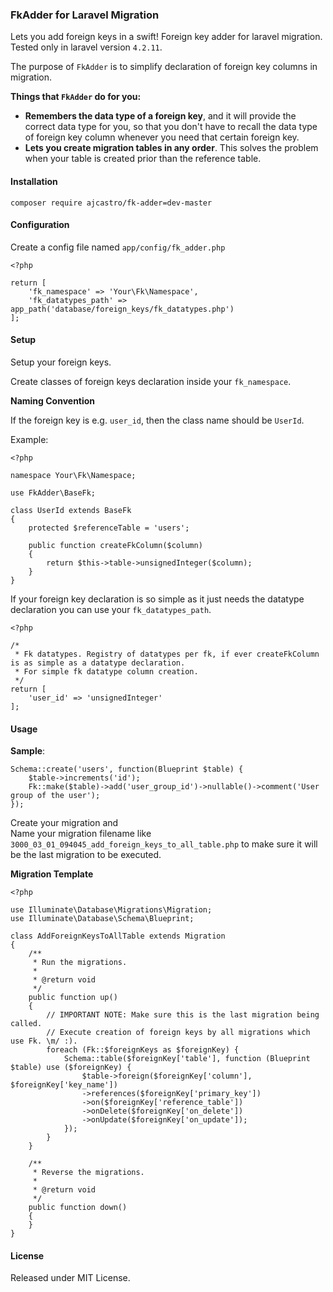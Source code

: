 ### FkAdder for Laravel Migration

Lets you add foreign keys in a swift! Foreign key adder for laravel migration. Tested only in laravel version `4.2.11`.

The purpose of `FkAdder` is to simplify declaration of foreign key columns in migration.

__Things that `FkAdder` do for you:__
  *   __Remembers the data type of a foreign key__, and it will provide the correct data type for you, so that you don't have to recall the data type of foreign key column
      whenever you need that certain foreign key.
  *   __Lets you create migration tables in any order__. This solves the problem when your table is created prior than the reference table.


#### Installation

`composer require ajcastro/fk-adder=dev-master`

#### Configuration

Create a config file named `app/config/fk_adder.php`

```
<?php

return [
    'fk_namespace' => 'Your\Fk\Namespace',
    'fk_datatypes_path' => app_path('database/foreign_keys/fk_datatypes.php')
];
```

#### Setup

Setup your foreign keys.

Create classes of foreign keys declaration inside your `fk_namespace`.

__Naming Convention__

If the foreign key is e.g. `user_id`, then the class name should be `UserId`.

Example:

```
<?php

namespace Your\Fk\Namespace;

use FkAdder\BaseFk;

class UserId extends BaseFk
{
    protected $referenceTable = 'users';

    public function createFkColumn($column)
    {
        return $this->table->unsignedInteger($column);
    } 
}

```

If your foreign key declaration is so simple as it just needs the datatype declaration you can use your `fk_datatypes_path`.

```
<?php

/*
 * Fk datatypes. Registry of datatypes per fk, if ever createFkColumn is as simple as a datatype declaration.
 * For simple fk datatype column creation.
 */
return [
    'user_id' => 'unsignedInteger'
];
```

#### Usage

__Sample__:
```
Schema::create('users', function(Blueprint $table) {
    $table->increments('id');
    Fk::make($table)->add('user_group_id')->nullable()->comment('User group of the user');
});
```

Create your migration and  
Name your migration filename like `3000_03_01_094045_add_foreign_keys_to_all_table.php` 
to make sure it will be the last migration to be executed.

__Migration Template__

```
<?php

use Illuminate\Database\Migrations\Migration;
use Illuminate\Database\Schema\Blueprint;

class AddForeignKeysToAllTable extends Migration
{
    /**
     * Run the migrations.
     *
     * @return void
     */
    public function up()
    {
        // IMPORTANT NOTE: Make sure this is the last migration being called.
        // Execute creation of foreign keys by all migrations which use Fk. \m/ :).
        foreach (Fk::$foreignKeys as $foreignKey) {
            Schema::table($foreignKey['table'], function (Blueprint $table) use ($foreignKey) {
                $table->foreign($foreignKey['column'], $foreignKey['key_name'])
                ->references($foreignKey['primary_key'])
                ->on($foreignKey['reference_table'])
                ->onDelete($foreignKey['on_delete'])
                ->onUpdate($foreignKey['on_update']);
            });
        }
    }

    /**
     * Reverse the migrations.
     *
     * @return void
     */
    public function down()
    {
    }
}

```

#### License

Released under MIT License.
